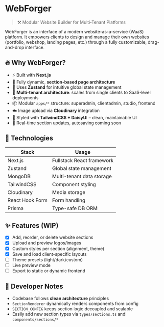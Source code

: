 # WebForger

> ⚒️ Modular Website Builder for Multi-Tenant Platforms

WebForger is an interface of a modern website-as-a-service (WaaS) platform. It empowers clients to design and manage their own websites (portfolio, webshop, landing pages, etc.) through a fully customizable, drag-and-drop interface.

## 🔥 Why WebForger?

- ⚡️ Built with **Next.js**
- 🎨 Fully dynamic, **section-based page architecture**
- 🔧 Uses **Zustand** for intuitive global state management
- 🧠 **Multi-tenant architecture**: scales from single clients to SaaS-level deployments
- 📦 Modular `apps/*` structure: superadmin, clientadmin, studio, frontend
- ☁️ Image upload via **Cloudinary** integration
- 💅 Styled with **TailwindCSS + DaisyUI** – clean, maintainable UI
- 💾 Real-time section updates, autosaving coming soon

## 🧩 Technologies

| Stack           | Usage                     |
|-----------------|---------------------------|
| Next.js         | Fullstack React framework |
| Zustand         | Global state management   |
| MongoDB         | Multi-tenant data storage |
| TailwindCSS     | Component styling         |
| Cloudinary      | Media storage             |
| React Hook Form | Form handling             |
| Prisma          | Type-safe DB ORM          |


## ✨ Features (WIP)

- [x] Add, reorder, or delete website sections
- [x] Upload and preview logos/images
- [x] Custom styles per section (alignment, theme)
- [x] Save and load client-specific layouts
- [ ] Theme presets (light/dark/custom)
- [ ] Live preview mode
- [ ] Export to static or dynamic frontend

## 🧠 Developer Notes

- Codebase follows **clean architecture** principles
- `SectionRenderer` dynamically renders components from config
- `SECTION_CONFIG` keeps section logic decoupled and scalable
- Easily add new section types via `types/sections.ts` and `components/sections/*`
